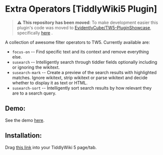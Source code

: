 # Extra Operators [TiddlyWiki5 Plugin]

> :warning: **This repository has been moved**: To make development easier this plugin's code was moved to [EvidentlyCube/TW5-PluginShowcase](https://github.com/EvidentlyCube/TW5-PluginShowcase/tree/main), specifically [here](https://github.com/EvidentlyCube/TW5-PluginShowcase/tree/main/plugins/EvidentlyCube/TW5-ExtraFilters) .

A collection of awesome filter operators to TW5. Currently available are:

* `focus-on` -- Find specific text and its context and remove everything else.
* `susearch` -- Intelligently search through tiddler fields optionally including or ignoring the wikitext.
* `susearch-mark` -- Create a preview of the search results with highlighted matches. Ignore wikitext, strip wikitext or parse wikitext and decide whether to display it as text or HTML.
* `susearch-sort` -- Intelligently sort search results by how relevant they are to a search query.

## Demo:

See the demo [here](https://evidentlycube.github.io/TW5-PluginShowcase/#Extra%20Operators).

## Installation:

Drag [this link](https://evidentlycube.github.io/TW5-PluginShowcase/#%24%3A%2Fplugins%2FEvidentlyCube%2FExtraOperators) into your TiddlyWiki 5 page/tab.
